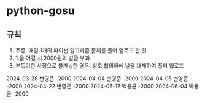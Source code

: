 # python-gosu

## 규칙
1. 주중, 매일 1개의 파이썬 알고리즘 문제를 풀어 업로드 할 것.
2. 1.을 어길 시 2000원의 벌금 부과.
3. 부득이한 사정으로 불가능한 경우, 상호 합의하에 날을 대체하여 풀이 업로드



2024-03-28 변영준 -2000
2024-04-04 변영준 -2000
2024-04-05 변영준 -2000
2024-04-22 변영준 -2000
2024-05-17 백용균 -2000
2024-06-04 백용균 -2000